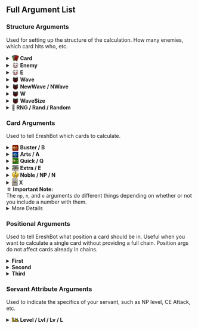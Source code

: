 ## Full Argument List

### Structure Arguments
Used for setting up the structure of the calculation. How many enemies, which card 
hits who, etc.
<br>
<details>
  <summary><b><img src="./images/icons/cards.png" alt="Card Icon" style="width: 19px; height:auto; border:none; padding:0; margin:0; vertical-align: sub"> Card</b></summary>
 <table>
  <tr>
    <th>Arg</th>
    <th>Number?</th>
    <th>Decimals?</th>
    <th>Priority</th>
    <th>Duplicate</th>
  </tr>
  <tr>
    <td>card</td>
    <td>✔️</td>
    <td>❌</td>
    <td>N/A</td>
    <td>N/A</td>
</tr>
</table>
All arguments following the card argument will apply only to the specified card until a new card, enemy, or wave
arg is specified. 
The card argument does not define new cards. If you use <code>card6</code> when there are only 5 cards, 
<code>card6</code> and all arguments that would apply to <code>card6</code> will be treated as invalid.
<br><br>
Utilizing <code>card0</code> will return you to the global scope.
<br><br>
<b>Usage Examples:</b>
<br>
<code>/calc2 string: Ereshkigal card1 a30 m30 n50</code>
<br>
This would calculate Ereshkigal's Noble Phantasm, and that card would have 30% ATK Up, 30% Card Up, 
and 50% NP Damage Up.
<br><br>
<code>/calc2 string: Ereshkigal bnqe card1 a30 m30 n50 card2 a20 d30 m70</code>
<br>
This would calculate a Buster➝NP➝Quick➝Extra chain from Ereshkigal. The Buster card would have 
30% ATK Up, 30% Card Up, and 50% NP Damage Up. The Quick card would have 20% ATK Up, 30% Card Up, and 70% NP Damage Up.
</details>
<details>
  <summary><b><img src="./images/icons/enemies_light.png" alt="Enemy Icon" style="width: 19px; height:auto; border:none; padding:0; margin:0; vertical-align: sub"> Enemy</b></summary>
 <table>
  <tr>
    <th>Arg</th>
    <th>Number?</th>
    <th>Decimals?</th>
    <th>Priority</th>
    <th>Duplicate</th>
  </tr>
  <tr>
    <td>enemy</td>
    <td>✔️</td>
    <td>❌</td>
    <td>N/A</td>
    <td>N/A</td>
</tr>
</table>
All arguments following the enemy argument will apply only to the specified enemy until a new card, enemy, or wave
is specified. 
The enemy argument also defines new enemies. If you use <code>enemy3</code> when there are only 2 enemies, 
a new enemy in position 3 will be created.
<br><br>
Utilizing <code>enemy0</code> will return you to the global scope.
<br><br>
<b>Usage Examples:</b>
<br>
<code>/calc2 string: Ereshkigal enemy1 saber hp1000</code>
<br>
This would calculate Ereshkigal's Noble Phantasm against one saber enemy with 1000 HP.
<br><br>
<code>/calc2 string: Ereshkigal enemy1 saber hp1000 enemy2 berserker hp5000</code>
<br>
This would calculate Ereshkigal's Noble Phantasm against one saber enemy with 1000 HP and one 
berserker enemy with 5000 HP. Note that as Ereshkigal's Noble Phantasm is AoE, it would hit both by default.
<br><br>
<code>/calc2 string: Ereshkigal enemy1 m40 d-30 enemy2 m60 d-20</code>
<br>
This would calculate Ereshkigal's Noble Phantasm against two enemies. When hitting the first enemy, 
the Noble Phantasm will have 40% Card Up and 30% Defense Down. When hitting the second enemy, 
the Noble Phantasm will have 60% Card Up and 20% Defense Down.
<br><br>
<code>/calc2 string: Ereshkigal buster enemy1 m40 d-30 enemy2 m60 d-20</code>
<br>
This would calculate a Buster card from Ereshkigal. Two enemies are specified, but since normal 
cards can only hit one enemy, it would only hit <code>enemy1</code>. The Buster card would have
40% Card Up and 30% Defense Down.
</details>
<details>
  <summary><b><img src="./images/icons/enemies_light.png" alt="Enemy Icon" style="width: 19px; height:auto; border:none; padding:0; margin:0; vertical-align: sub"> E</b></summary>
 <table>
  <tr>
    <th>Arg</th>
    <th>Number?</th>
    <th>Decimals?</th>
    <th>Priority</th>
    <th>Duplicate</th>
  </tr>
  <tr>
    <td>e</td>
    <td>✔️</td>
    <td>❌</td>
    <td>N/A</td>
    <td>N/A</td>
</tr>
</table>
Used for targeting enemies with a card. If provided after a card, the card will only hit
the specified enemy. For AoE Noble Phantasms, multiple <code>e</code> args can be specified.
<br><br>
The <code>e</code> argument can only be used if provided after first explicitly switching to a card.
<br><br>
If an invalid enemy is provided, the argument will be ignored. Ex. if there are only 2 enemies, 
<code>e3</code> will be ignored.
<br><br>
<b>Usage Examples:</b>
<br>
<code>/calc2 string: Ereshkigal nwave1 card1 e1</code>
<br>
This would calculate Ereshkigal's Noble Phantasm against a wave defined with 3 enemies, but 
the Noble Phantasm would only actually hit <code>enemy1</code>.
<br><br>
<code>/calc2 string: Ereshkigal bqa nwave1 card1 e1 card2 e2 card3 e3</code>
<br>
This would calculate a Buster➝Quick➝Arts chain from Ereshkigal against a wave defined with 3 enemies.
The Buster card would hit <code>enemy1</code>, the Quick card would hit <code>enemy2</code>, and 
the Arts card would hit <code>enemy3</code>.
<br><br>
<code>/calc2 string: Ereshkigal npbb enemy1 enemy2 card2 e2 card3 e2</code>
<br>
This would calculate an NP➝Buster➝Buster chain from Ereshkigal against two enemies.
The Noble Phantasm will hit both enemies, but the Buster cards will only hit <code>enemy2</code>.
<br><br>
<code>/calc2 string: Ereshkigal nwave1 card1 e1 e2</code>
<br>
This would calculate Ereshkigal's Noble Phantasm against a wave defined with 3 enemies, but the 
Noble Phantasm would only hit <code>enemy1</code> and <code>enemy2</code>.
</details>
<details>
  <summary><b><img src="./images/icons/enemies_dark.png" alt="Wave Icon" style="width: 19px; height:auto; border:none; padding:0; margin:0; vertical-align: sub"> Wave</b></summary>
 <table>
  <tr>
    <th>Arg</th>
    <th>Number?</th>
    <th>Decimals?</th>
    <th>Priority</th>
    <th>Duplicate</th>
  </tr>
  <tr>
    <td>wave</td>
    <td>✔️</td>
    <td>❌</td>
    <td>N/A</td>
    <td>N/A</td>
</tr>
</table>
All arguments following the wa argument will apply only to the specified wave until a new card, enemy, or wave 
arg is specified. 
<br>
The wave argument does not define new waves. If you use <code>wave2</code> when there is only one wave, 
<code>wave2</code> and all arguments that would apply to <code>wave2</code> will be treated as invalid.
<br><br>
Waves are automatically generated based on the number of enemies and the value of <code>wavesize</code> (3 by default).
In the calc <code>/calc2 string: Ereshkigal enemy1 enemy2 enemy3 enemy4</code>, <code>wave1</code> and 
<code>wave2</code> would be valid, with <code>wave1</code> containing enemies 1-3 and <code>wave2</code> 
containing enemy 4.
<br><br>
Utilizing <code>wave0</code> will return you to the general scope.
<br><br>
<b>Usage Examples:</b>
<br>
<code>/calc2 string: Ereshkigal enemy1 enemy2 wave1 m30</code>
<br>
This would calculate Ereshkigal's Noble Phantasm against two enemies. When hitting both 
enemies, the Noble Phantasm would have 30% Card Up.
<br><br>
<code>/calc2 string: Ereshkigal npnp nwave1 nwave2 wave1 m30 wave2 m60 card1 w1 card2 w2</code>
<br>
This would calculate two Noble Phantasms from Ereshkigal. The first Noble Phantasm would only hit <code>wave1</code>,
and would have 30% Card Up. The second Noble Phantasm would only hit <code>wave2</code>, and would have 60% Card Up.
</details>
<details>
  <summary><b><img src="./images/icons/enemies_dark.png" alt="Wave Icon" style="width: 19px; height:auto; border:none; padding:0; margin:0; vertical-align: sub"> NewWave / NWave</b></summary>
 <table>
  <tr>
    <th>Arg</th>
    <th>Number?</th>
    <th>Decimals?</th>
    <th>Priority</th>
    <th>Duplicate</th>
  </tr>
  <tr>
    <td>newwave<br>nwave</td>
    <td>✔️</td>
    <td>❌</td>
    <td>N/A</td>
    <td>N/A</td>
</tr>
</table>
The newwave argument is used to define and switch to entire waves at once. It is equivalent to specifying
<code>enemy#</code> for each enemy that would be in a given wave, followed by <code>wave#</code> for the 
corresponding wave.
<br><br>
For example, say that you use <code>nwave3</code> with a <code>wavesize</code> of the default 
3. If each wave is 3 enemies, that would mean a third wave would contain enemies 7, 8, and 9.
In this scenario, <code>nwave3</code> would be equivalent to <code>enemy7 enemy8 enemy9 wave3</code>.
<br><br>
In the scenario that you specify an already existing wave, <code>nwave</code> will fill out 
the remaining enemies in that wave until it has the same number of enemies as 
<code>wavesize</code>.
<br><br>
Utilizing <code>nwave0</code> will return you to the general scope.
<br><br>
<b>Usage Examples:</b>
<br>
<code>/calc2 string: Ereshkigal nwave1 m30</code>
<br>
This would calculate Ereshkigal's Noble Phantasm against a wave of 3 enemies. When hitting any of the enemies, 
the Noble Phantasm would have 30% Card Up.

</details>
<details>
  <summary><b><img src="./images/icons/enemies_dark.png" alt="Wave Icon" style="width: 19px; height:auto; border:none; padding:0; margin:0; vertical-align: sub"> W</b></summary>
 <table>
  <tr>
    <th>Arg</th>
    <th>Number?</th>
    <th>Decimals?</th>
    <th>Priority</th>
    <th>Duplicate</th>
  </tr>
  <tr>
    <td>w</td>
    <td>✔️</td>
    <td>❌</td>
    <td>N/A</td>
    <td>N/A</td>
</tr>
</table>
Used for targeting waves with a card. If provided after a card, the card will only hit
the specified wave. For an AoE Noble Phantasm, this means that it will hit all enemies in the wave.
For a normal card, it will hit the first enemy in the wave.
<br><br>
The <code>w</code> argument can only be used if provided after first explicitly switching to a card.
<br><br>
If an invalid wave is provided, the argument will be ignored. Ex. if there are only 2 waves, 
<code>w3</code> will be ignored.
<br><br>
<b>Usage Examples:</b>
<br>
<code>/calc2 string: Ereshkigal nwave1 nwave2 card1 w2</code>
<br>
This would calculate Ereshkigal's Noble Phantasm against <code>wave2</code> of enemies. Two full waves 
are defined using <code>nwave</code>, and since the Phantasm is AoE, it will hit 
<code>enemy4</code>, <code>enemy5</code>, and <code>enemy6</code>.
<br><br>
<code>/calc2 string: Ereshkigal nwave1 nwave2 buster card1 w2</code>
<br>
This would calculate Ereshkigal's Buster card against <code>enemy4</code>. This is because two waves of 3 enemies 
are defined using <code>nwave</code>, and the buster card will only hit the first enemy of <code>wave2</code> when 
using <code>w2</code> as a target. The first enemy of <code>wave2</code> is <code>enemy4</code>.
<br><br>
</details>
<details>
<summary><b><img src="./images/icons/enemies_dark.png" alt="Wave Icon" style="width: 19px; height:auto; border:none; padding:0; margin:0; vertical-align: sub"> WaveSize</b></summary>
 <table>
  <tr>
    <th>Arg</th>
    <th>Number?</th>
    <th>Decimals?</th>
    <th>Priority</th>
    <th>Duplicate</th>
  </tr>
  <tr>
    <td>wavesize</td>
    <td>✔️ (1-6)</td>
    <td>❌</td>
    <td>N/A</td>
    <td>N/A</td>
</tr>
</table>
Used to specify the number of enemies per wave, 1-6. In practice, unless you really know what you're doing and 
why you're doing it, this should <b>only</b> ever be used for battles with 6 enemy waves.
<br><br>
Note that this argument neither creates enemies nor waves. It is only used to indicate how many enemies should be 
allowed in a wave, and consequently how to split the enemies already provided.
<br><br>
By default, <code>/calc2 string: Ereshkigal enemy1 enemy4</code> would create two waves with one enemy each.
If you were to specify <code>wavesize4</code> however, it would create one wave with two enemies.
<br><br>
Please note that <code>wavesize</code> is global. You cannot specify a different <code>wavesize</code> 
for different waves. With that said, you don't need to. You can still make a three enemy wave even if 
<code>wavesize</code> is 6 by simply manually creating the enemies.
<br><br>
<b>Usage Examples:</b>
<br>
<code>/calc2 string: Ereshkigal wavesize6 nwave1</code>
<br>
This would set the number of enemies per wave to 6 and create one wave of 6 enemies.
<br><br>
<code>/calc2 string: Ereshkigal wavesize6 nwave1 enemy7 enemy8 enemy9</code>
<br>
This would create one wave of 6 enemies (<code>nwave1</code>) and a second wave of three enemies 
(<code>enemy7 enemy8 enemy9</code>).
<br><br>
<code>/calc2 string: Ereshkigal wavesize6 enemy1 enemy2 enemy3 nwave2</code>
<br>
This would create one wave of three enemies (<code>enemy1 enemy2 enemy3</code>) and a second wave
of 6 enemies (<code>nwave2</code>). Note that the wave of 6 enemies will begin with <code>enemy7</code> and end with 
<code>enemy12,</code> as <code>wavesize</code> is 6 so any enemies prior to 7 would be part of 
<code>wave1</code> and thus not a new wave.
</details>
<details>
  <summary><b>🎲 RNG / Rand / Random</b></summary>
 <table>
  <tr>
    <th>Arg</th>
    <th>Number?</th>
    <th>Decimals?</th>
    <th>Priority</th>
    <th>Duplicate</th>
  </tr>
  <tr>
    <td>rng<br>rand<br>random</td>
    <td>✔️</td>
    <td>️️✔️</td>
    <td>N/A</td>
    <td>Ignore</td>
</tr>
</table>
Used to provide a custom RNG value as opposed to the default range of 
<code>0.9</code>, <code>1.0</code>, and <code>1.099</code>. Note that only one custom RNG value 
can be provided. Subsequent values will be ignored.
<br><br>
<b>Usage Examples:</b>
<br>
<code>/calc2 string: Ereshkigal rng1.077</code>
<br>
This would calculate Ereshkigal's Noble Phantasm with an RNG value of <code>1.077</code>.
<br><br>
<code>/calc2 string: Ereshkigal bb rng1.077</code>
<br>
This would calculate two of Ereshkigal's Buster Cards, each with an RNG value of <code>1.077</code>.
</details>

### Card Arguments
Used to tell EreshBot which cards to calculate.
<br>
<details>
  <summary><b><img src="./images/cards/buster.png" alt="Buster Icon" style="width: 19px; height:auto; border:none; padding:0; margin:0; vertical-align: sub"> Buster / B</b></summary>
 <table>
  <tr>
    <th>Arg</th>
    <th>Number?</th>
    <th>Decimals?</th>
    <th>Priority</th>
    <th>Duplicate</th>
  </tr>
  <tr>
    <td>buster<br>b</td>
    <td>❌</td>
    <td>❌</td>
    <td>N/A</td>
    <td>N/A</td>
</tr>
</table>
Used to tell EreshBot to calculate a Buster card.
<br><br>
<b>Usage Examples:</b>
<br>
<code>/calcs2 string: Ereshkigal buster</code>
<br>
This would calculate one Buster card from Ereshkigal.
<br><br>
<code>/calcs2 string: Ereshkigal buster buster</code>
<br>
This would calculate two Buster cards from Ereshkigal.
<br><br>
<code>/calcs2 string: Ereshkigal b</code>
<br>
This would calculate one Buster card from Ereshkigal.
<br><br>
<code>/calcs2 string: Ereshkigal bb</code>
<br>
This would calculate two Buster cards from Ereshkigal.
</details>
<details>
  <summary><b><img src="./images/cards/arts.png" alt="Arts Icon" style="width: 19px; height:auto; border:none; padding:0; margin:0; vertical-align: sub"> Arts / A</b></summary>
 <table>
  <tr>
    <th>Arg</th>
    <th>Number?</th>
    <th>Decimals?</th>
    <th>Priority</th>
    <th>Duplicate</th>
  </tr>
  <tr>
    <td>arts<br>a</td>
    <td>❌</td>
    <td>❌</td>
    <td>N/A</td>
    <td>N/A</td>
</tr>
</table>
Used to tell EreshBot to calculate an Arts card.
<br><br>
<b>Usage Examples:</b>
<br>
<code>/calcs2 string: Ereshkigal arts</code>
<br>
This would calculate one Arts card from Ereshkigal.
<br><br>
<code>/calcs2 string: Ereshkigal arts arts</code>
<br>
This would calculate two Arts cards from Ereshkigal.
<br><br>
<code>/calcs2 string: Ereshkigal a</code>
<br>
This would calculate one Arts card from Ereshkigal.
<br><br>
<code>/calcs2 string: Ereshkigal aa</code>
<br>
This would calculate two Arts cards from Ereshkigal.
</details>
<details>
  <summary><b><img src="./images/cards/quick.png" alt="Quick Icon" style="width: 19px; height:auto; border:none; padding:0; margin:0; vertical-align: sub"> Quick / Q</b></summary>
 <table>
  <tr>
    <th>Arg</th>
    <th>Number?</th>
    <th>Decimals?</th>
    <th>Priority</th>
    <th>Duplicate</th>
  </tr>
  <tr>
    <td>quick<br>q</td>
    <td>❌</td>
    <td>❌</td>
    <td>N/A</td>
    <td>N/A</td>
</tr>
</table>
Used to tell EreshBot to calculate a Quick card.
<br><br>
<b>Usage Examples:</b>
<br>
<code>/calcs2 string: Ereshkigal quick</code>
<br>
This would calculate one Quick card from Ereshkigal.
<br><br>    
<code>/calcs2 string: Ereshkigal quick quick</code>
<br>
This would calculate two Quick cards from Ereshkigal.
<br><br>
<code>/calcs2 string: Ereshkigal q</code>
<br>
This would calculate one Quick card from Ereshkigal.
<br><br>
<code>/calcs2 string: Ereshkigal qq</code>
<br>
This would calculate two Quick cards from Ereshkigal.
</details>
<details>
  <summary><b><img src="./images/cards/extra.png" alt="Extra Icon" style="width: 19px; height:auto; border:none; padding:0; margin:0; vertical-align: sub"> Extra / E</b></summary>
 <table>
  <tr>
    <th>Arg</th>
    <th>Number?</th>
    <th>Decimals?</th>
    <th>Priority</th>
    <th>Duplicate</th>
  </tr>
  <tr>
    <td>extra<br>e</td>
    <td>❌</td>
    <td>❌</td>
    <td>N/A</td>
    <td>N/A</td>
</tr>
</table>
Used to tell EreshBot to calculate an Extra card.
<br><br>
<b>Usage Examples:</b>
<br>
<code>/calcs2 string: Ereshkigal extra</code>
<br>
This would calculate one Extra card from Ereshkigal.
<br><br>
<code>/calcs2 string: Ereshkigal extra extra</code>
<br>
This would calculate two Extra cards from Ereshkigal.
<br><br>
<code>/calcs2 string: Ereshkigal e</code>
<br>
This would calculate one Extra card from Ereshkigal.
<br><br>
<code>/calcs2 string: Ereshkigal ee</code>
<br>
This would calculate two Extra cards from Ereshkigal.
</details>
<details>
  <summary><b><img src="./images/cards/np.png" alt="NP Icon" style="width: 19px; height:auto; border:none; padding:0; margin:0; vertical-align: sub"> Noble / NP / N</b>
</summary>
 <table>
  <tr>
    <th>Arg</th>
    <th>Number?</th>
    <th>Decimals?</th>
    <th>Priority</th>
    <th>Duplicate</th>
  </tr>
  <tr>
    <td>noble<br>np<br>n</td>
    <td>❌</td>
    <td>❌</td>
    <td>N/A</td>
    <td>N/A</td>
</tr>
</table>
Used to tell EreshBot to calculate a Noble Phantasm card.
<br><br>
<b>Usage Examples:</b>
<br>
<code>/calcs2 string: Ereshkigal np</code>
<br>
This would calculate one Noble Phantasm card from Ereshkigal.
<br><br>
<code>/calcs2 string: Ereshkigal npnp</code>
<br>
This would calculate two Noble Phantasm cards from Ereshkigal.
<br><br>
<code>/calcs2 string: Ereshkigal n</code>
<br>
This would calculate one Noble Phantasm card from Ereshkigal.
<br><br>
<code>/calcs2 string: Ereshkigal nn</code>
<br>
This would calculate two Noble Phantasm cards from Ereshkigal.
</details>
<details>
  <summary><b><img src="./images/cards/card_bg_blank.png" alt="NP Icon" style="width: 16px; height:auto; border:none; padding:0; margin:0; vertical-align: sub"> X</b>
</summary>
 <table>
  <tr>
    <th>Arg</th>
    <th>Number?</th>
    <th>Decimals?</th>
    <th>Priority</th>
    <th>Duplicate</th>
  </tr>
  <tr>
    <td>x</td>
    <td>❌</td>
    <td>❌</td>
    <td>N/A</td>
    <td>N/A</td>
</tr>
</table>
Used to tell EreshBot to calculate skip a card while including it within a chain.
Useful for cases such as <code>/calc2 string: Ereshkigal bxb</code> where you still want
the third card to be in position 3, even if you aren't calculating a second card.
<br><br>
<b>Usage Examples:</b>
<br>
<code>/calcs2 string: Ereshkigal bxb</code>
<br>
This would calculate one two Buster cards from Ereshkigal, with the first card in position 1 and the second card
in position 3.
</details>
<b>☆ Important Note:</b>
<br>
The <code>np</code>, <code>n</code>, and <code>e</code> arguments do different things depending on whether or not 
you include a number with them.
<details>
<summary>More Details</summary>
<code>np#</code>: Sets NP level.
<br>
<code>np</code>: Card argument for NP.
<hr style="width: 200px; margin: 5px">
<code>n#</code>: Sets NP damage.
<br>
<code>n</code>: Card argument for NP.
<hr style="width: 200px; margin: 5px">
<code>e#</code>: Sets target enemy for a card.
<br>
<code>e</code>: Card argument for Extra.
<br>
</details>

### Positional Arguments
Used to tell EreshBot what position a card should be in. Useful when you want to calculate 
a single card without providing a full chain. Position args do not affect cards already in chains.
<br>
<details>
  <summary><b>First</b></summary>
 <table>
  <tr>
    <th>Arg</th>
    <th>Number?</th>
    <th>Decimals?</th>
    <th>Priority</th>
    <th>Duplicate</th>
  </tr>
  <tr>
    <td>first</td>
    <td>❌</td>
    <td>❌</td>
    <td>E>C>W>G</td>
    <td>Replace</td>
</tr>
</table>
Used to indicate that a given card should be in position 1. Using this argument will automatically
apply the first card bonus for the card type.
<br><br>
<b>Usage Examples:</b>
<br>
<code>/calcs2 string: Ereshkigal buster first</code>
<br>
This would calculate one of Ereshkigal's Buster cards in position 1.
</details>
<details>
  <summary><b>Second</b></summary>
 <table>
  <tr>
    <th>Arg</th>
    <th>Number?</th>
    <th>Decimals?</th>
    <th>Priority</th>
    <th>Duplicate</th>
  </tr>
  <tr>
    <td>second</td>
    <td>❌</td>
    <td>❌</td>
    <td>E>C>W>G</td>
    <td>Replace</td>
</tr>
</table>
Used to indicate that a given card should be in position 2.
<br><br>
<b>Usage Examples:</b>
<br>
<code>/calcs2 string: Ereshkigal buster second</code>
<br>
This would calculate one of Ereshkigal's Buster cards in position 2.
</details>
<details>
  <summary><b>Third</b></summary>
 <table>
  <tr>
    <th>Arg</th>
    <th>Number?</th>
    <th>Decimals?</th>
    <th>Priority</th>
    <th>Duplicate</th>
  </tr>
  <tr>
    <td>third</td>
    <td>❌</td>
    <td>❌</td>
    <td>E>C>W>G</td>
    <td>Replace</td>
</tr>
</table>
Used to indicate that a given card should be in position 3.
<br><br>
<b>Usage Examples:</b>
<br>
<code>/calcs2 string: Ereshkigal buster third</code>
<br>
This would calculate one of Ereshkigal's Buster cards in position 3.
</details>


### Servant Attribute Arguments
Used to indicate the specifics of your servant, such as NP level, CE Attack, etc.
<br>
<details>
  <summary><b><img src="./images/icons/level.png" alt="Level" style="width: 19px; height:auto; border:none; padding:0; margin:0"> Level / Lvl / Lv / L</b></summary>
 <table>
  <tr>
    <th>Arg</th>
    <th>Number?</th>
    <th>Decimals?</th>
    <th>Priority</th>
    <th>Duplicate</th>
  </tr>
  <tr>
    <td>level<br>lvl<br>lv<br>l</td>
    <td>❌</td>
    <td>❌</td>
    <td>N/A</td>
    <td>Replace</td>
</tr>
</table>
Used to indicate the level of your servant. Servant's base attack is automatically set based on level.
<br><br>
<b>Usage Examples:</b>
<br>
<code>/calcs2 string: Ereshkigal lv50</code>
<br>
This would calculate Ereshkigal's Noble Phantasm with an attack stat based on Ereshkigal's attack at level 50.
</details>